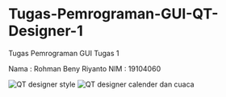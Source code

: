 # Tugas-Pemrograman-GUI-QT-Designer-1
Tugas Pemrograman GUI Tugas 1

Nama : Rohman Beny Riyanto
NIM  : 19104060

![QT designer style](https://user-images.githubusercontent.com/72520643/114341531-37dab300-9b84-11eb-8885-13d1077b81c8.png)
![QT designer calender dan cuaca](https://user-images.githubusercontent.com/72520643/114341534-39a47680-9b84-11eb-8e19-e492492142ef.png)
